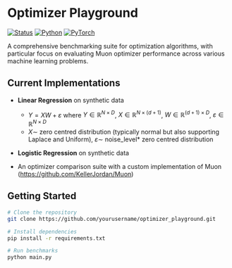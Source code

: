 # Optimizer Playground 

[![Status](https://img.shields.io/badge/status-active-success.svg)]()
[![Python](https://img.shields.io/badge/python-3.8+-blue.svg)](https://www.python.org/)
[![PyTorch](https://img.shields.io/badge/PyTorch-%23EE4C2C.svg?style=flat&logo=PyTorch&logoColor=white)](https://pytorch.org/)

A comprehensive benchmarking suite for optimization algorithms, with particular focus on evaluating Muon optimizer performance across various machine learning problems.

## Current Implementations

- **Linear Regression** on synthetic data
  - $Y = XW + \varepsilon$ where $Y \in \mathbb{R}^{N \times D}$, $X \in \mathbb{R}^{N \times (d+1)}$, $W \in \mathbb{R}^{(d+1) \times D}$, $\varepsilon \in \mathbb{R}^{N\times D}$
  - $X \sim$ zero centred distribution (typically normal but also supporting Laplace and Uniform), $\varepsilon\sim$ noise_level* zero centred distribution 

- **Logistic Regression** on synthetic data 

- An optimizer comparison suite with a custom implementation of Muon (https://github.com/KellerJordan/Muon) 

## Getting Started

```bash
# Clone the repository
git clone https://github.com/yourusername/optimizer_playground.git

# Install dependencies
pip install -r requirements.txt

# Run benchmarks
python main.py